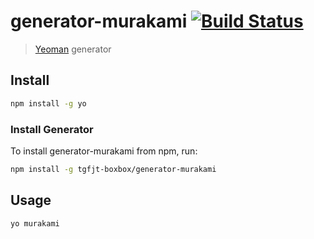 # generator-murakami [![Build Status](https://secure.travis-ci.org/tgfjt-boxbox/generator-murakami.png?branch=master)](https://travis-ci.org/tgfjt-boxbox/generator-murakami)

> [Yeoman](http://yeoman.io) generator


## Install

```bash
npm install -g yo
```

### Install Generator

To install generator-murakami from npm, run:

```bash
npm install -g tgfjt-boxbox/generator-murakami
```

## Usage

```bash
yo murakami
```
